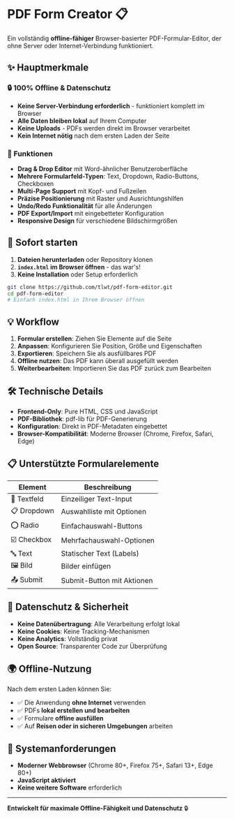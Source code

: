 # PDF Form Creator 📋

Ein vollständig **offline-fähiger** Browser-basierter PDF-Formular-Editor, der ohne Server oder Internet-Verbindung funktioniert.

## ✨ Hauptmerkmale

### 🔒 100% Offline & Datenschutz
- **Keine Server-Verbindung erforderlich** - funktioniert komplett im Browser
- **Alle Daten bleiben lokal** auf Ihrem Computer
- **Keine Uploads** - PDFs werden direkt im Browser verarbeitet
- **Kein Internet nötig** nach dem ersten Laden der Seite

### 🎯 Funktionen
- **Drag & Drop Editor** mit Word-ähnlicher Benutzeroberfläche
- **Mehrere Formularfeld-Typen**: Text, Dropdown, Radio-Buttons, Checkboxen
- **Multi-Page Support** mit Kopf- und Fußzeilen
- **Präzise Positionierung** mit Raster und Ausrichtungshilfen
- **Undo/Redo Funktionalität** für alle Änderungen
- **PDF Export/Import** mit eingebetteter Konfiguration
- **Responsive Design** für verschiedene Bildschirmgrößen

## 🚀 Sofort starten

1. **Dateien herunterladen** oder Repository klonen
2. **`index.html` im Browser öffnen** - das war's!
3. **Keine Installation** oder Setup erforderlich

```bash
git clone https://github.com/tlwt/pdf-form-editor.git
cd pdf-form-editor
# Einfach index.html in Ihrem Browser öffnen
```

## 💡 Workflow

1. **Formular erstellen**: Ziehen Sie Elemente auf die Seite
2. **Anpassen**: Konfigurieren Sie Position, Größe und Eigenschaften
3. **Exportieren**: Speichern Sie als ausfüllbares PDF
4. **Offline nutzen**: Das PDF kann überall ausgefüllt werden
5. **Weiterbearbeiten**: Importieren Sie das PDF zurück zum Bearbeiten

## 🛠️ Technische Details

- **Frontend-Only**: Pure HTML, CSS und JavaScript
- **PDF-Bibliothek**: pdf-lib für PDF-Generierung
- **Konfiguration**: Direkt in PDF-Metadaten eingebettet
- **Browser-Kompatibilität**: Moderne Browser (Chrome, Firefox, Safari, Edge)

## 📋 Unterstützte Formularelemente

| Element | Beschreibung |
|---------|-------------|
| 📝 Textfeld | Einzeiliger Text-Input |
| 📋 Dropdown | Auswahlliste mit Optionen |
| ⭕ Radio | Einfachauswahl-Buttons |
| ☑️ Checkbox | Mehrfachauswahl-Optionen |
| 🔤 Text | Statischer Text (Labels) |
| 🖼️ Bild | Bilder einfügen |
| 📤 Submit | Submit-Button mit Aktionen |

## 🔐 Datenschutz & Sicherheit

- **Keine Datenübertragung**: Alle Verarbeitung erfolgt lokal
- **Keine Cookies**: Keine Tracking-Mechanismen
- **Keine Analytics**: Vollständig privat
- **Open Source**: Transparenter Code zur Überprüfung

## 🌍 Offline-Nutzung

Nach dem ersten Laden können Sie:
- ✅ Die Anwendung **ohne Internet** verwenden
- ✅ PDFs **lokal erstellen und bearbeiten**
- ✅ Formulare **offline ausfüllen**
- ✅ Auf **Reisen oder in sicheren Umgebungen** arbeiten

## 📱 Systemanforderungen

- **Moderner Webbrowser** (Chrome 80+, Firefox 75+, Safari 13+, Edge 80+)
- **JavaScript aktiviert**
- **Keine weitere Software** erforderlich

---

**Entwickelt für maximale Offline-Fähigkeit und Datenschutz** 🔒
